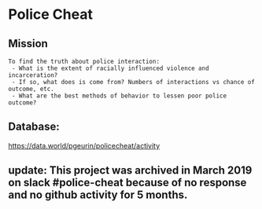 # Police Cheat

## Mission

    To find the truth about police interaction: 
     - What is the extent of racially influenced violence and incarceration? 
     - If so, what does is come from? Numbers of interactions vs chance of outcome, etc. 
     - What are the best methods of behavior to lessen poor police outcome?


## Database:

https://data.world/pgeurin/policecheat/activity

## update: This project was archived in March 2019 on slack #police-cheat because of no response and no github activity for 5 months.
